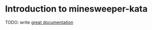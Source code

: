 # Introduction to minesweeper-kata

TODO: write [great documentation](http://jacobian.org/writing/what-to-write/)
